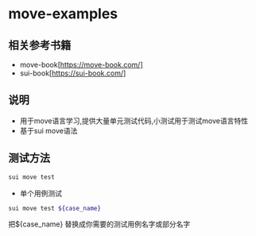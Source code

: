 # move-examples
## 相关参考书籍
- move-book[https://move-book.com/]
- sui-book[https://sui-book.com/]

## 说明
*  用于move语言学习,提供大量单元测试代码,小测试用于测试move语言特性
*  基于sui move语法

##  测试方法
```bash
sui move test
```
* 单个用例测试
```bash
sui move test ${case_name}
```
把${case_name} 替换成你需要的测试用例名字或部分名字


